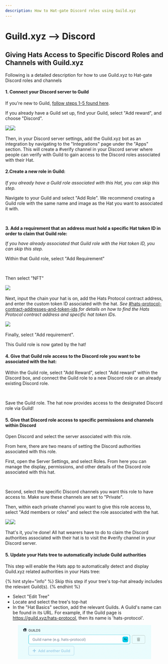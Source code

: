 ```yaml
---
description: How to Hat-gate Discord roles using Guild.xyz
---
```


# Guild.xyz --> Discord

## **Giving Hats Access to Specific Discord Roles and Channels with  Guild.xyz**

Following is a detailed description for how to use Guild.xyz to Hat-gate Discord roles and channels

#### **1. Connect your Discord server to Guild**

If you're new to Guild, [follow steps 1-5 found here](https://help.guild.xyz/en/articles/6947581-how-to-gate-a-discord-server).

If you already have a Guild set up, find your Guild, select "Add reward", and choose "Discord".

![](<../../../.gitbook/assets/Guild add reward.png>)![](<../../../.gitbook/assets/Guild rewards.png>)

Then, in your Discord server settings, add the Guild.xyz bot as an integration by navigating to the "Integrations" page under the "Apps" section. This will create a #verify channel in your Discord server where people can verify with Guild to gain access to the Discord roles associated with their Hat.

#### **2.Create a new role in Guild:**&#x20;

_If you already have a Guild role associated with this Hat, you can skip this step._

Navigate to your Guild and select "Add Role". We recommend creating a Guild role with the same name and image as the Hat you want to associated it with.

<figure><img src="../../../.gitbook/assets/Screenshot 2023-07-21 at 1.57.11 PM (1).png" alt=""><figcaption></figcaption></figure>

**3. Add a requirement that an address must hold a specific Hat token ID in order to claim that Guild role:**&#x20;

_If you have already associated that Guild role with the Hat token ID, you can skip this step._

Within that Guild role, select "Add Requirement"

<div align="left">

<figure><img src="../../../.gitbook/assets/Guild add requirement.png" alt="" width="375"><figcaption></figcaption></figure>

</div>

Then select "NFT"

![](<../../../.gitbook/assets/Guild select NFT.png>)



Next, input the chain your hat is on, add the Hats Protocol contract address, and enter the custom token ID associated with the hat. _See_ [#hats-protocol-contract-addresses-and-token-ids](../#hats-protocol-contract-addresses-and-token-ids "mention") _for details on how to find the Hats Protocol contract address and specific hat token IDs_.

![](<../../../.gitbook/assets/Guild add NFT requirement.png>)

Finally, select "Add requirement".&#x20;

This Guild role is now gated by the hat!

#### **4. Give that Guild role access to the Discord role you want to be associated with the hat:**

Within the Guild role, select "Add Reward", select "Add reward" within the Discord box, and connect the Guild role to a new Discord role or an already existing Discord role.&#x20;

<div align="left">

<figure><img src="../../../.gitbook/assets/Guilde add reward to role.png" alt="" width="375"><figcaption></figcaption></figure>

</div>

Save the Guild role. The hat now provides access to the designated Discord role via Guild!

#### 5. Give that Discord role access to specific permissions and channels within Discord

Open Discord and select the server associated with this role.&#x20;

From here, there are two means of setting the Discord authorities associated with this role.

First, open the Server Settings, and select Roles. From here you can manage the display, permissions, and other details of the Discord role associated with this hat.

<div align="left">

<figure><img src="../../../.gitbook/assets/Discord - edit role.png" alt="" width="375"><figcaption></figcaption></figure>

</div>

Second, select the specific Discord channels you want this role to have access to. Make sure these channels are set to "Private".&#x20;

Then, within each private channel you want to give this role access to, select "Add members or roles" and select the role associated with the hat.

![](<../../../.gitbook/assets/Discord edit channel.png>)![](<../../../.gitbook/assets/Discord add role to channel.png>)&#x20;

That's it, you're done! All hat wearers have to do to claim the Discord authorities associated with their hat is to visit the #verify channel in your Discord server.

#### &#x20;5. Update your Hats tree to automatically include Guild authorities

This step will enable the Hats app to automatically detect and display Guild.xyz related authorities in your Hats tree:

{% hint style="info" %}
Skip this step if your tree's top-hat already includes the relevant Guild(s).
{% endhint %}

* Select "Edit Tree"
* Locate and select the tree's top-hat
* In the "Hat Basics" section, add the relevant Guilds. A Guild's name can be found in its URL. For example, if the Guild page is https://guild.xyz/hats-protocol, then its name is 'hats-protocol'.

<figure><img src="../../../.gitbook/assets/Screenshot 2024-04-10 at 11.09.17.png" alt=""><figcaption></figcaption></figure>
